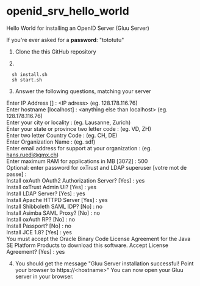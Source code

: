 # openid_srv_hello_world
Hello World for installing an OpenID Server (Gluu Server)

If you're ever asked for a <strong>password</strong>: "tototutu"

1. Clone the this GitHub repository

2.
```
  sh install.sh
  sh start.sh
```

3. Answer the following questions, matching your server

Enter IP Address [] : \<IP adress\> (eg. 128.178.116.76)<br>
Enter hostname [localhost] : \<anything else than localhost\> (eg. 128.178.116.76)<br>
Enter your city or locality : (eg. Lausanne, Zurich)<br>
Enter your state or province two letter code : (eg. VD, ZH)<br>
Enter two letter Country Code : (eg. CH, DE)<br>
Enter Organization Name : (eg. sdf)<br>
Enter email address for support at your organization : (eg. hans.ruedi@gmx.ch)<br>
Enter maximum RAM for applications in MB [3072] : 500<br> 
Optional: enter password for oxTrust and LDAP superuser [votre mot de passe] : <br>
Install oxAuth OAuth2 Authorization Server? [Yes] : yes<br>
Install oxTrust Admin UI? [Yes] : yes<br>
Install LDAP Server? [Yes] : yes<br>
Install Apache HTTPD Server [Yes] : yes<br>
Install Shibboleth SAML IDP? [No] : no<br>
Install Asimba SAML Proxy? [No] : no<br>
Install oxAuth RP? [No] : no<br>
Install Passport? [No] : no<br>
Install JCE 1.8? [Yes] : yes<br>
You must accept the Oracle Binary Code License Agreement for the Java SE Platform Products to download this software. Accept License Agreement? [Yes] : yes<br>

4. You should get the message "Gluu Server installation successful! Point your browser to https://\<hostname\>"
   You can now open your Gluu server in your browser.
